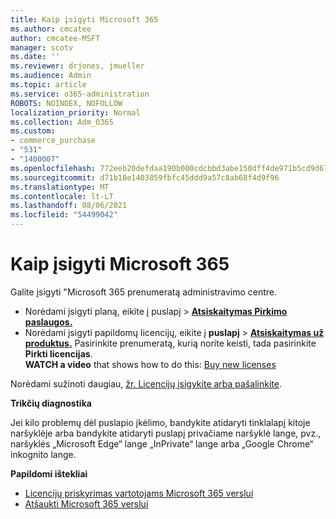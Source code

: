 ```yaml
---
title: Kaip įsigyti Microsoft 365
ms.author: cmcatee
author: cmcatee-MSFT
manager: scotv
ms.date: ''
ms.reviewer: drjones, jmueller
ms.audience: Admin
ms.topic: article
ms.service: o365-administration
ROBOTS: NOINDEX, NOFOLLOW
localization_priority: Normal
ms.collection: Adm_O365
ms.custom:
- commerce_purchase
- "531"
- "1400007"
ms.openlocfilehash: 772eeb20defdaa190b000cdcbbd3abe150dff4de971b5cd9d676f261880776a9
ms.sourcegitcommit: d71b18e1403859fbfc45ddd9a57c8ab68f4d9f96
ms.translationtype: MT
ms.contentlocale: lt-LT
ms.lasthandoff: 08/06/2021
ms.locfileid: "54499042"
---
```

# <a name="how-to-make-a-microsoft-365-purchase"></a>Kaip įsigyti Microsoft 365

Galite įsigyti "Microsoft 365 prenumeratą administravimo centre.
  
- Norėdami įsigyti planą, eikite į puslapį  \> **[Atsiskaitymas Pirkimo paslaugos.](https://go.microsoft.com/fwlink/p/?linkid=868433)**
- Norėdami įsigyti papildomų licencijų, eikite į **puslapį** \> **[Atsiskaitymas už produktus.](https://go.microsoft.com/fwlink/p/?linkid=842054)** Pasirinkite prenumeratą, kurią norite keisti, tada pasirinkite **Pirkti licencijas**.\
**WATCH a video** that shows how to do this: [Buy new licenses](https://go.microsoft.com/fwlink/p/?linkid=2154857)
  
Norėdami sužinoti daugiau, [žr. Licencijų įsigykite arba pašalinkite](/microsoft-365/commerce/licenses/buy-licenses).

**Trikčių diagnostika**

Jei kilo problemų dėl puslapio įkėlimo, bandykite atidaryti tinklalapį kitoje naršyklėje arba bandykite atidaryti puslapį privačiame naršyklė lange, pvz., naršyklės „Microsoft Edge“ lange „InPrivate“ lange arba „Google Chrome“ inkognito lange.

**Papildomi ištekliai**
  
- [Licencijų priskyrimas vartotojams Microsoft 365 verslui](/microsoft-365/admin/add-users/add-users)
- [Atšaukti Microsoft 365 verslui](/microsoft-365/commerce/subscriptions/cancel-your-subscription)